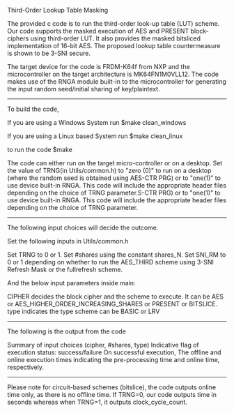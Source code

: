 Third-Order Lookup Table Masking

The provided c code is to run the third-order look-up table (LUT) scheme. Our code supports the masked execution of AES and PRESENT block-ciphers using third-order LUT.
It also provides the masked bitsliced implementation of 16-bit AES. 
The proposed lookup table countermeasure is shown to be 3-SNI secure.

The target device for the code is FRDM-K64f from NXP and the microcontroller on the target architecture is MK64FN1M0VLL12. 
The code makes use of the RNGA module built-in to the microcontroller for generating the input random seed/initial sharing of key/plaintext.

-------------------------------------------------------------------------------------------------------------------------------------
To build the code,

If you are using a Windows System 
run $make clean_windows

If you are using a Linux based System 
run $make clean_linux

to run the code
$make

The code can either run on the target micro-controller or on a desktop. Set the value of TRNG(in Utils/common.h) to "zero (0)" to run on a desktop 
(where the random seed is obtained using AES-CTR PRG) or to "one(1)" to use device built-in RNGA. This code will include the appropriate header files 
depending on the choice of TRNG parameter.S-CTR PRG) or to "one(1)" to use device built-in RNGA. This code will include the appropriate header files 
depending on the choice of TRNG parameter.

------------------------------------------------------------------------------------------------------------------------------------------
The following input choices will decide the outcome.

Set the following inputs in Utils/common.h

Set TRNG to 0 or 1.
Set #shares using the constant shares_N.
Set SNI_RM to 0 or 1 depending on whether to run the AES_THIRD scheme using 3-SNI Refresh Mask or the fullrefresh scheme. 

And the below input parameters inside main:

CIPHER decides the block cipher and the scheme to execute. It can be AES or AES_HIGHER_ORDER_INCREASING_SHARES or PRESENT or BITSLICE.
type indicates the type scheme can be BASIC or LRV

-----------------------------------------------------------------------------------------------------------------------------------------
The following is the output from the code

Summary of input choices (cipher, #shares, type)
Indicative flag of execution status: success/failure
On successful execution, The offline and online execution times indicating the pre-processing time and online time, respectively.

----------------------------------------------------------------------------------------------------------------------------------------
Please note for circuit-based schemes (bitslice), the code outputs online time only, as there is no offline time. 
If TRNG=0, our code outputs time in seconds whereas when TRNG=1, it outputs clock_cycle_count.
